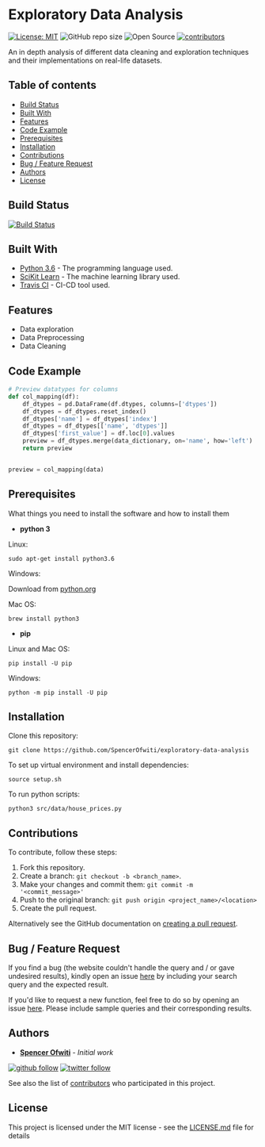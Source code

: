 # Exploratory Data Analysis

[![License: MIT](https://img.shields.io/badge/License-MIT-blue.svg)](https://opensource.org/licenses/MIT) 
![GitHub repo size](https://img.shields.io/github/repo-size/SpencerOfwiti/exploratory-data-analysis.svg)
![Open Source](https://badges.frapsoft.com/os/v1/open-source.svg?v=103)
[![contributors](https://img.shields.io/github/contributors/SpencerOfwiti/exploratory-data-analysis.svg)](https://github.com/SpencerOfwiti/exploratory-data-analysis/contributors)

An in depth analysis of different data cleaning and exploration techniques and their implementations on real-life datasets.

## Table of contents
* [Build Status](#build-status)
* [Built With](#built-with)
* [Features](#features)
* [Code Example](#code-example)
* [Prerequisites](#prerequisites)
* [Installation](#installation)
* [Contributions](#contributions)
* [Bug / Feature Request](#bug--feature-request)
* [Authors](#authors)
* [License](#license)

## Build Status

[![Build Status](https://travis-ci.com/SpencerOfwiti/exploratory-data-analysis.svg?branch=master)](https://travis-ci.com/SpencerOfwiti/exploratory-data-analysis)

## Built With
* [Python 3.6](https://www.python.org/) - The programming language used.
* [SciKit Learn](https://scikit-learn.org/stable/) - The machine learning library used.
* [Travis CI](https://travis-ci.com/) - CI-CD tool used.

## Features

- Data exploration
- Data Preprocessing
- Data Cleaning

## Code Example

```python
# Preview datatypes for columns
def col_mapping(df):
	df_dtypes = pd.DataFrame(df.dtypes, columns=['dtypes'])
	df_dtypes = df_dtypes.reset_index()
	df_dtypes['name'] = df_dtypes['index']
	df_dtypes = df_dtypes[['name', 'dtypes']]
	df_dtypes['first_value'] = df.loc[0].values
	preview = df_dtypes.merge(data_dictionary, on='name', how='left')
	return preview


preview = col_mapping(data)
```

## Prerequisites

What things you need to install the software and how to install them

* **python 3**

Linux:
```
sudo apt-get install python3.6
```

Windows:

Download from [python.org](https://www.python.org/downloads/windows/) 

Mac OS:
```
brew install python3
```

* **pip**

Linux and Mac OS:
```
pip install -U pip
```

Windows:
```
python -m pip install -U pip
```

## Installation

Clone this repository:
```
git clone https://github.com/SpencerOfwiti/exploratory-data-analysis
```

To set up virtual environment and install dependencies:
```
source setup.sh
```

To run python scripts:
```
python3 src/data/house_prices.py
```

## Contributions

To contribute, follow these steps:

1. Fork this repository.
2. Create a branch: `git checkout -b <branch_name>`.
3. Make your changes and commit them: `git commit -m '<commit_message>'`
4. Push to the original branch: `git push origin <project_name>/<location>`
5. Create the pull request.

Alternatively see the GitHub documentation on [creating a pull request](https://help.github.com/en/github/collaborating-with-issues-and-pull-requests/creating-a-pull-request).


## Bug / Feature Request

If you find a bug (the website couldn't handle the query and / or gave undesired results), kindly open an issue [here](https://github.com/SpencerOfwiti/exploratory-data-analysis/issues/new) by including your search query and the expected result.

If you'd like to request a new function, feel free to do so by opening an issue [here](https://github.com/SpencerOfwiti/exploratory-data-analysis/issues/new). Please include sample queries and their corresponding results.

## Authors

* **[Spencer Ofwiti](https://github.com/SpencerOfwiti)** - *Initial work* 
    
[![github follow](https://img.shields.io/github/followers/SpencerOfwiti?label=Follow_on_GitHub)](https://github.com/SpencerOfwiti)
[![twitter follow](https://img.shields.io/twitter/follow/SpencerOfwiti?style=social)](https://twitter.com/SpencerOfwiti)

See also the list of [contributors](https://github.com/SpencerOfwiti/exploratory-data-analysis/contributors) who participated in this project.

## License

This project is licensed under the MIT license - see the [LICENSE.md](LICENSE.md) file for details
